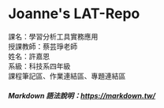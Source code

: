# Joanne's LAT-Repo
課名：學習分析工具實務應用  
授課教師：蔡芸琤老師  
姓名：許嘉恩  
系級：科技系四年級  
課程筆記區、作業連結區、專題連結區  
##### Markdown 語法說明：https://markdown.tw/
